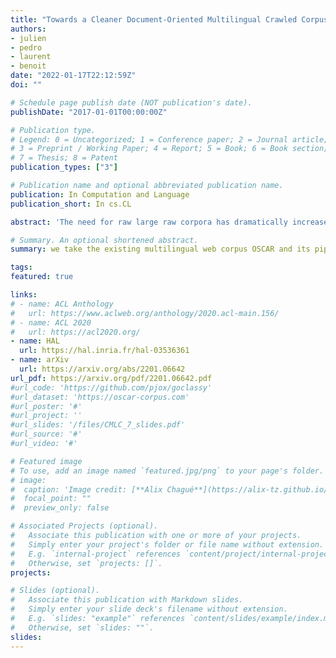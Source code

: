 ```yaml
---
title: "Towards a Cleaner Document-Oriented Multilingual Crawled Corpus"
authors:
- julien
- pedro
- laurent
- benoit
date: "2022-01-17T22:12:59Z"
doi: ""

# Schedule page publish date (NOT publication's date).
publishDate: "2017-01-01T00:00:00Z"

# Publication type.
# Legend: 0 = Uncategorized; 1 = Conference paper; 2 = Journal article;
# 3 = Preprint / Working Paper; 4 = Report; 5 = Book; 6 = Book section;
# 7 = Thesis; 8 = Patent
publication_types: ["3"]

# Publication name and optional abbreviated publication name.
publication: In Computation and Language 
publication_short: In cs.CL

abstract: 'The need for raw large raw corpora has dramatically increased in recent years with the introduction of transfer learning and semi-supervised learning methods to Natural Language Processing. And while there have been some recent attempts to manually curate the amount of data necessary to train large language models, the main way to obtain this data is still through automatic web crawling. In this paper we take the existing multilingual web corpus OSCAR and its pipeline Ungoliant that extracts and classifies data from Common Crawl at the line level, and propose a set of improvements and automatic annotations in order to produce a new document-oriented version of OSCAR that could prove more suitable to pre-train large generative language models as well as hopefully other applications in Natural Language Processing and Digital Humanities.'

# Summary. An optional shortened abstract.
summary: we take the existing multilingual web corpus OSCAR and its pipeline Ungoliant that extracts and classifies data from Common Crawl at the line level, and propose a set of improvements and automatic annotations in order to produce a new document-oriented version of OSCAR.

tags:
featured: true

links:
# - name: ACL Anthology
#   url: https://www.aclweb.org/anthology/2020.acl-main.156/
# - name: ACL 2020
#   url: https://acl2020.org/
- name: HAL
  url: https://hal.inria.fr/hal-03536361
- name: arXiv
  url: https://arxiv.org/abs/2201.06642
url_pdf: https://arxiv.org/pdf/2201.06642.pdf
#url_code: 'https://github.com/pjox/goclassy'
#url_dataset: 'https://oscar-corpus.com'
#url_poster: '#'
#url_project: ''
#url_slides: '/files/CMLC_7_slides.pdf'
#url_source: '#'
#url_video: '#'

# Featured image
# To use, add an image named `featured.jpg/png` to your page's folder. 
# image:
#  caption: 'Image credit: [**Alix Chagué**](https://alix-tz.github.io/en/index.html)'
#  focal_point: ""
#  preview_only: false

# Associated Projects (optional).
#   Associate this publication with one or more of your projects.
#   Simply enter your project's folder or file name without extension.
#   E.g. `internal-project` references `content/project/internal-project/index.md`.
#   Otherwise, set `projects: []`.
projects:

# Slides (optional).
#   Associate this publication with Markdown slides.
#   Simply enter your slide deck's filename without extension.
#   E.g. `slides: "example"` references `content/slides/example/index.md`.
#   Otherwise, set `slides: ""`.
slides:
---
```

